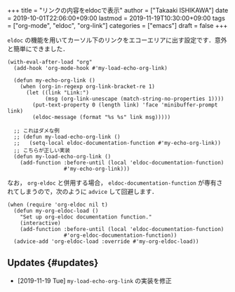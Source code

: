 +++
title = "リンクの内容をeldocで表示"
author = ["Takaaki ISHIKAWA"]
date = 2019-10-01T22:06:00+09:00
lastmod = 2019-11-19T10:30:00+09:00
tags = ["org-mode", "eldoc", "org-link"]
categories = ["emacs"]
draft = false
+++

`eldoc` の機能を用いてカーソル下のリンクをエコーエリアに出す設定です．意外と簡単にできました．

```emacs-lisp
(with-eval-after-load "org"
  (add-hook 'org-mode-hook #'my-load-echo-org-link)

  (defun my-echo-org-link ()
    (when (org-in-regexp org-link-bracket-re 1)
      (let ((link "Link:")
            (msg (org-link-unescape (match-string-no-properties 1))))
        (put-text-property 0 (length link) 'face 'minibuffer-prompt link)
        (eldoc-message (format "%s %s" link msg)))))

  ;; これはダメな例
  ;; (defun my-load-echo-org-link ()
  ;;   (setq-local eldoc-documentation-function #'my-echo-org-link))
  ;; こちらが正しい実装
  (defun my-load-echo-org-link ()
    (add-function :before-until (local 'eldoc-documentation-function)
                  #'my-echo-org-link)))
```

なお， `org-eldoc` と併用する場合， `eldoc-documentation-function` が専有されてしまうので，次のように `advice` して回避します．

```emacs-lisp
(when (require 'org-eldoc nil t)
  (defun my-org-eldoc-load ()
    "Set up org-eldoc documentation function."
    (interactive)
    (add-function :before-until (local 'eldoc-documentation-function)
                  #'org-eldoc-documentation-function))
  (advice-add 'org-eldoc-load :override #'my-org-eldoc-load))
```


## Updates {#updates}

-   <span class="timestamp-wrapper"><span class="timestamp">[2019-11-19 Tue] </span></span> `my-load-echo-org-link` の実装を修正
